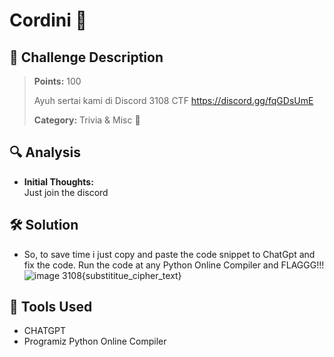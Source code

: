 # Cordini 🧩

## 🧾 Challenge Description
> **Points:** 100   
>  
> Ayuh sertai kami di Discord 3108 CTF https://discord.gg/fqGDsUmE
>
> **Category:** Trivia & Misc 🧩  

## 🔍 Analysis
- **Initial Thoughts:**  
 Just join the discord


## 🛠️ Solution
- So, to save time i just copy and paste the code snippet to ChatGpt and fix the code. Run the code at any Python Online Compiler and FLAGGG!!!
  ![image](https://github.com/user-attachments/assets/24ddc31e-9b68-4ee9-8a4d-ed87f2e75de8)
3108{substititue_cipher_text}

## 🧰 Tools Used
- CHATGPT
- Programiz Python Online Compiler

